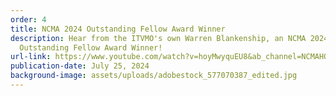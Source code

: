 ```yaml
---
order: 4
title: NCMA 2024 Outstanding Fellow Award Winner
description: Hear from the ITVMO's own Warren Blankenship, an NCMA 2024
  Outstanding Fellow Award Winner!
url-link: https://www.youtube.com/watch?v=hoyMwyquEU8&ab_channel=NCMAHQ
publication-date: July 25, 2024
background-image: assets/uploads/adobestock_577070387_edited.jpg
---
```

